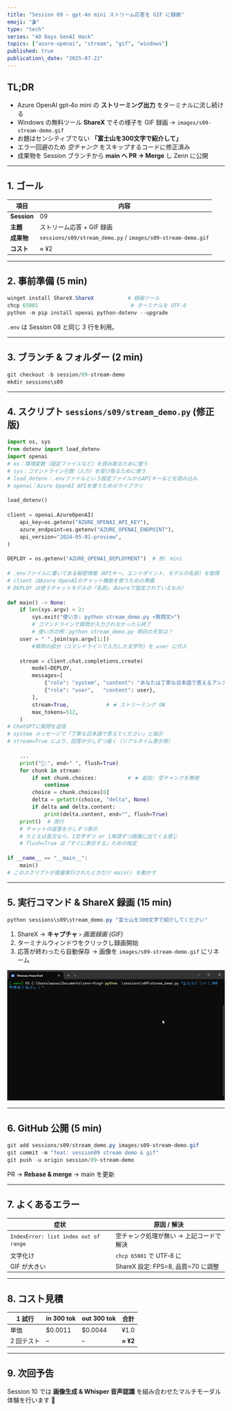 ```yaml
---
title: "Session 09 — gpt‑4o mini ストリーム応答を GIF に録画"
emoji: "🎬"
type: "tech"
series: "40 Days GenAI Hack"
topics: ["azure-openai", "stream", "gif", "windows"]
published: true
publication\_date: "2025-07-22"
---
```


## TL;DR

- Azure OpenAI gpt‑4o mini の **ストリーミング出力** をターミナルに流し続ける
- Windows の無料ツール **ShareX** でその様子を GIF 録画 → `images/s09-stream-demo.gif`
- お題はセンシティブでない **「富士山を300文字で紹介して」**
- エラー回避のため *空チャンク* をスキップするコードに修正済み
- 成果物を Session ブランチから **main へ PR → Merge** し Zenn に公開

---

## 1. ゴール

| 項目          | 内容                                                           |
| ----------- | ------------------------------------------------------------ |
| **Session** | 09                                                           |
| **主題**      | ストリーム応答 + GIF 録画                                             |
| **成果物**     | `sessions/s09/stream_demo.py` / `images/s09-stream-demo.gif` |
| **コスト**     | ≈ ¥2                                                         |

---

## 2. 事前準備 (5 min)

```powershell
winget install ShareX.ShareX           # 録画ツール
chcp 65001                              # ターミナルを UTF‑8
python -m pip install openai python-dotenv --upgrade
```

`.env` は Session 08 と同じ 3 行を利用。

---

## 3. ブランチ & フォルダー (2 min)

```powershell
git checkout -b session/09-stream-demo
mkdir sessions\s09
```

---

## 4. スクリプト `sessions/s09/stream_demo.py` (修正版)

```python
import os, sys
from dotenv import load_dotenv
import openai
# os：環境変数（設定ファイルなど）を読み取るために使う
# sys：コマンドライン引数（入力）を受け取るために使う
# load_dotenv：.envファイルという設定ファイルからAPIキーなどを読み込み
# openai：Azure OpenAI APIを使うためのライブラリ

load_dotenv()

client = openai.AzureOpenAI(
    api_key=os.getenv("AZURE_OPENAI_API_KEY"),
    azure_endpoint=os.getenv("AZURE_OPENAI_ENDPOINT"),
    api_version="2024-05-01-preview",
)

DEPLOY = os.getenv("AZURE_OPENAI_DEPLOYMENT")  # 例: mini

# .envファイルに書いてある秘密情報（APIキー、エンドポイント、モデルの名前）を取得
# client はAzure OpenAIのチャット機能を使うための準備
# DEPLOY は使うチャットモデルの「名前」（Azureで設定されているもの）

def main() -> None:
    if len(sys.argv) < 2:
        sys.exit("使い方: python stream_demo.py <質問文>")
        # コマンドラインで質問が入力されなかったら終了
        # 使い方の例：python stream_demo.py 明日の天気は？
    user = " ".join(sys.argv[1:])
        #質問の部分（コマンドラインで入力した文字列）を user に代入

    stream = client.chat.completions.create(
        model=DEPLOY,
        messages=[
            {"role": "system", "content": "あなたは丁寧な日本語で答えるアシスタントです。"},
            {"role": "user",   "content": user},
        ],
        stream=True,            # ★ ストリーミング ON
        max_tokens=512,
    )
# ChatGPTに質問を送信
# system メッセージで「丁寧な日本語で答えてください」と指示
# stream=True により、回答が少しずつ届く（リアルタイム表示用）

    ...
    print("🤖:", end=" ", flush=True)
    for chunk in stream:
        if not chunk.choices:          # ★ 追加: 空チャンクを無視
            continue
        choice = chunk.choices[0]
        delta = getattr(choice, "delta", None)
        if delta and delta.content:
            print(delta.content, end="", flush=True)
    print()  # 改行
    # チャットの返答を少しずつ表示
    # たとえば長文なら、1文字ずつ or 1単語ずつ画面に出てくる感じ
    # flush=True は「すぐに表示する」ための指定

if __name__ == "__main__":
    main()
# このスクリプトが直接実行されたときだけ main() を動かす
```

---

## 5. 実行コマンド & ShareX 録画 (15 min)

```powershell
python sessions\s09\stream_demo.py "富士山を300文字で紹介してください"
```

1. ShareX → **キャプチャ** › *画面録画 (GIF)*
2. ターミナルウィンドウをクリックし録画開始
3. 応答が終わったら自動保存 → 画像を `images/s09-stream-demo.gif` にリネーム

![実行結果](/images/s09-stream-demo.gif)

---

## 6. GitHub 公開 (5 min)

```powershell
git add sessions/s09/stream_demo.py images/s09-stream-demo.gif
git commit -m "feat: session09 stream demo & gif"
git push -u origin session/09-stream-demo
```

PR → **Rebase & merge** → main を更新

---

## 7. よくあるエラー

| 症状                                    | 原因 / 解決                     |
| ------------------------------------- | --------------------------- |
| `IndexError: list index out of range` | 空チャンク処理が無い → 上記コードで解決       |
| 文字化け                                  | `chcp 65001` で UTF‑8 に      |
| GIF が大きい                              | ShareX 設定: FPS=8, 品質=70 に調整 |

---

## 8. コスト見積

| 1 試行   | in 300 tok | out 300 tok | 合計       |
| ------ | ---------- | ----------- | -------- |
| 単価     | \$0.0011   | \$0.0044    | ¥1.0     |
| 2 回テスト | –          | –           | **≈ ¥2** |

---

## 9. 次回予告

Session 10 では **画像生成 & Whisper 音声認識** を組み合わせたマルチモーダル体験を行います 🚀

